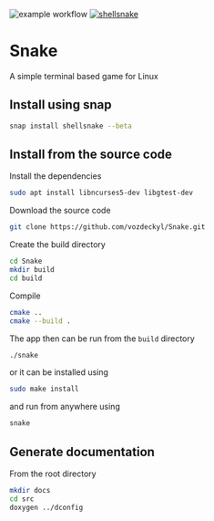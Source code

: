![example workflow](https://github.com/vozdeckyl/Snake/actions/workflows/ci.yml/badge.svg)
[![shellsnake](https://snapcraft.io/shellsnake/badge.svg)](https://snapcraft.io/shellsnake)

# Snake
A simple terminal based game for Linux

## Install using snap
```bash
snap install shellsnake --beta
```

## Install from the source code
Install the dependencies
```bash
sudo apt install libncurses5-dev libgtest-dev
```

Download the source code
```bash
git clone https://github.com/vozdeckyl/Snake.git
```

Create the build directory

```bash
cd Snake
mkdir build
cd build
```

Compile

```bash
cmake ..
cmake --build .
```
The app then can be run from the `build` directory
```bash
./snake
```
or it can be installed using
```bash
sudo make install
```
and run from anywhere using
```bash
snake
```

## Generate documentation
From the root directory
```bash
mkdir docs
cd src
doxygen ../dconfig
```
